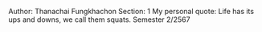 Author: Thanachai Fungkhachon
Section: 1
My personal quote: Life has its ups and downs, we call them squats.
Semester 2/2567